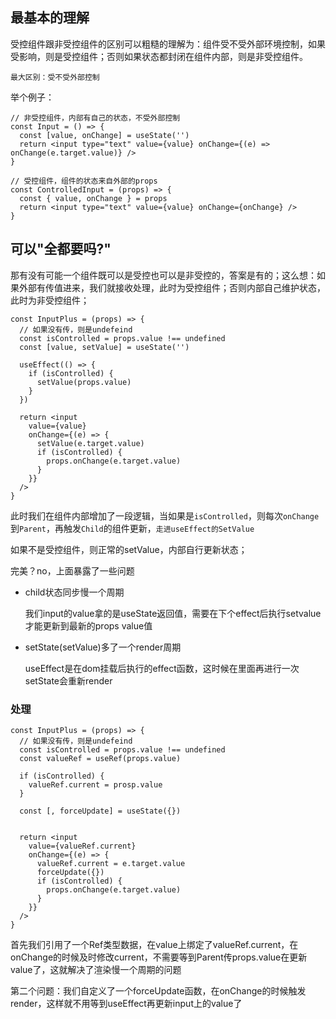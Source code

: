 ## 最基本的理解

  <!-- 受控组件跟非受控组件的区别可以粗糙的理解为：开发者介不介入组件的更新，如果介入管理更新，那就是受控更新；否则就是非受控更新，由react内部自行处理； -->

  受控组件跟非受控组件的区别可以粗糙的理解为：组件受不受外部环境控制，如果受影响，则是受控组件；否则如果状态都封闭在组件内部，则是非受控组件。

  `最大区别：受不受外部控制`

  举个例子：

  ```tsx
  // 非受控组件，内部有自己的状态，不受外部控制
  const Input = () => {
    const [value, onChange] = useState('')
    return <input type="text" value={value} onChange={(e) => onChange(e.target.value)} />
  }

  // 受控组件，组件的状态来自外部的props
  const ControlledInput = (props) => {
    const { value, onChange } = props
    return <input type="text" value={value} onChange={onChange} />
  }
  ```

## 可以"全都要吗?"

  那有没有可能一个组件既可以是受控也可以是非受控的，答案是有的；这么想：如果外部有传值进来，我们就接收处理，此时为受控组件；否则内部自己维护状态，此时为非受控组件；

  ```tsx
  const InputPlus = (props) => {
    // 如果没有传，则是undefeind
    const isControlled = props.value !== undefined
    const [value, setValue] = useState('')

    useEffect(() => {
      if (isControlled) {
        setValue(props.value)
      }
    })

    return <input 
      value={value} 
      onChange={(e) => {
        setValue(e.target.value)
        if (isControlled) {
          props.onChange(e.target.value)
        }
      }} 
    />
  }
  ```

  此时我们在组件内部增加了一段逻辑，当如果是`isControlled`，则每次`onChange`到`Parent`，再触发`Child`的组件更新，`走进useEffect的SetValue`

  如果不是受控组件，则正常的setValue，内部自行更新状态；

  完美？no，上面暴露了一些问题

  - child状态同步慢一个周期

    我们input的value拿的是useState返回值，需要在下个effect后执行setvalue才能更新到最新的props value值

  - setState(setValue)多了一个render周期

    useEffect是在dom挂载后执行的effect函数，这时候在里面再进行一次setState会重新render

  ### 处理

  ```tsx
  const InputPlus = (props) => {
    // 如果没有传，则是undefeind
    const isControlled = props.value !== undefined
    const valueRef = useRef(props.value)

    if (isControlled) {
      valueRef.current = prosp.value
    }

    const [, forceUpdate] = useState({})


    return <input 
      value={valueRef.current} 
      onChange={(e) => {
        valueRef.current = e.target.value
        forceUpdate({})
        if (isControlled) {
          props.onChange(e.target.value)
        }
      }} 
    />
  }
  ```

  首先我们引用了一个Ref类型数据，在value上绑定了valueRef.current，在onChange的时候及时修改current，不需要等到Parent传props.value在更新value了，这就解决了渲染慢一个周期的问题

  第二个问题：我们自定义了一个forceUpdate函数，在onChange的时候触发render，这样就不用等到useEffect再更新input上的value了



